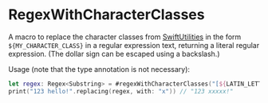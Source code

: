 # RegexWithCharacterClasses

A macro to replace the character classes from [SwiftUtilities](https://github.com/stefanspringer1/SwiftUtilities) in the form `${MY_CHARACTER_CLASS}` in a regular expression text, returning a literal regular expression. (The dollar sign can be escaped using a backslash.)

Usage (note that the type annotation is not necessary):

```swift
let regex: Regex<Substring> = #regexWithCharacterClasses("[${LATIN_LETTERS}]")
print("123 hello!".replacing(regex, with: "x")) // "123 xxxxx!"
```
